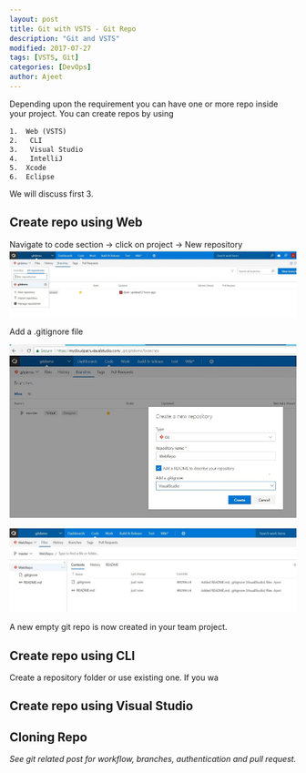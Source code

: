 ```yaml
---
layout: post
title: Git with VSTS - Git Repo
description: "Git and VSTS"
modified: 2017-07-27
tags: [VSTS, Git]
categories: [DevOps]
author: Ajeet
---
```


Depending upon the requirement you can have one or more repo inside your project. You can create repos by using

	1. 	Web (VSTS)
	2.	 CLI
	3.	 Visual Studio
	4.	 IntelliJ
	5. 	Xcode
	6. 	Eclipse
	
We will discuss first 3.

## Create repo using Web

Navigate to code section -> click on project  -> New repository
![### New repository](/images/posts/gitwithvsts/createrepo.JPG)

Add a .gitignore file

![](/images/posts/gitwithvsts/repo1.JPG)

![](/images/posts/gitwithvsts/repo2.JPG)

A new empty git repo is now created in your team project. 

## Create repo using CLI
Create a repository folder or use existing one. If you wa
## Create repo using Visual Studio

## Cloning Repo


*See git related post for  workflow, branches, authentication and pull request.*
